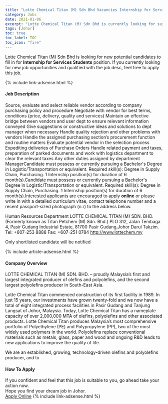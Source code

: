 ```yaml
---
title: "Lotte Chemical Titan (M) Sdn Bhd Vacancies Internship for Services Students" 
category: Jobs 
date: 2021-01-06 
excerpt: "Lotte Chemical Titan (M) Sdn Bhd is currently looking for suitable person to fill in the Internship for Services Students which positioned at Johor" 
tags: [Johor] 
toc: true 
toc_label: TOC 
toc_icon: "fire" 
--- 
```


<p>Lotte Chemical Titan (M) Sdn Bhd is looking for new potential candidates to fill in for <b>Internship for Services Students</b> position. If you currently looking for new job opportunities and qualified with the job desc, feel free to apply this job.
</p>{% include link-adsense.html %} 
<div><div><h4>Job Description</h4></div><div><div><span><div>Source, evaluate and select reliable vendor according to company purchasing policy and procedure
Negotiate with vendor for best terms, conditions (price, delivery, quality and services)
Maintain an effective bridge between vendors and user dept to ensure relevant information conveyed
Give suggestions or constructive ideas and solutions to dept manager when necessary
Handle quality rejection and other problems with vendors
Handle the assigned purchasing section&#8217;s procurement function and routine matters
Evaluate potential vendor in the selection process
Expediting deliveries of Purchase Orders
Handle related payment and taxes, preparation of parked documents and work with logistics department to clear the relevant taxes
Any other duties assigned by department ManagerCandidate must possess or currently pursuing a Bachelor's Degree in Logistic/Transportation or equivalent.
Required skill(s): Degree in Supply Chain,  Purchasing.
1  Internship position(s) for duration of 6 month(s).Candidate must possess or currently pursuing a Bachelor's Degree in Logistic/Transportation or equivalent.
Required skill(s): Degree in Supply Chain,  Purchasing.
1  Internship position(s) for duration of 6 month(s).Interested applicants are encouraged to apply <b>online</b> or please write in with a detailed curriculum vitae, contact telephone number and a recent passport-sized photograph (n.r) to the address below.

Human Resources Department
LOTTE CHEMICAL TITAN (M) SDN. BHD. 
(Formerly known as Titan Petchem (M) Sdn. Bhd.)
PLO 312, Jalan Tembaga 4,
Pasir Gudang Industrial Estate,
81700 Pasir Gudang,Johor Darul Takzim.
Tel: +607-253 8888   Fax: +607-251 0784
http://www.lottechem.my

Only shortlisted candidate will be notified</div></span></div></div></div> 
{% include article-adsense.html %} 
<div><div><h4>Company Overview</h4></div><div><div><span><div><p>LOTTE CHEMICAL TITAN (M) SDN. BHD. &#8211; proudly Malaysia&#8217;s first and largest integrated producer of olefins and polyolefins, and the second largest polyolefins producer in South-East Asia.

Lotte Chemical Titan commenced construction of its first facility in 1989. In just 15 years, our investments have grown twenty-fold and we now have a total of  eight integrated process facilities in Pasir Gudang and Tanjung Langsat of Johor, Malaysia. Today, Lotte Chemical Titan has a nameplate capacity of over 2,000,000 MTA of olefins, polyolefins and other associated products. Lotte Chemical Titan produces Malaysia&#8217;s most comprehensive portfolio of Polyethylene (PE) and Polypropylene (PP), two of the most widely used polymers in the world. Polyolefins replace conventional materials such as metals, glass, paper and wood and ongoing R&amp;D leads to new applications to improve the quality of life.

We are an established, growing, technology-driven olefins and polyolefins producer, and to</p></div></span></div></div></div> 
#### How To Apply 
If you confident and feel that this job is suitable to you, go ahead take your action now. <br/> 
Hope you find your dream job in Johor. <br/> 
<a href="https://www.jobstreet.com.my/en/job/internship-for-services-students-4458040?jobId=jobstreet-my-job-4458040&sectionRank=28&token=0~c92fbe7d-b469-4625-b8aa-ec65abb77e55&fr=SRP%20View%20In%20New%20Ta" class="btn btn--info" target="_blank" rel="nofollow noopenner">Apply Online</a> 
{% include link-adsense.html %} 
